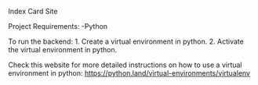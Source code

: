 Index Card Site

Project Requirements:
-Python

To run the backend:
    1. Create a virtual environment in python.
    2. Activate the virtual environment in python.

Check this website for more detailed instructions on how to use a virtual environment in python:
https://python.land/virtual-environments/virtualenv
